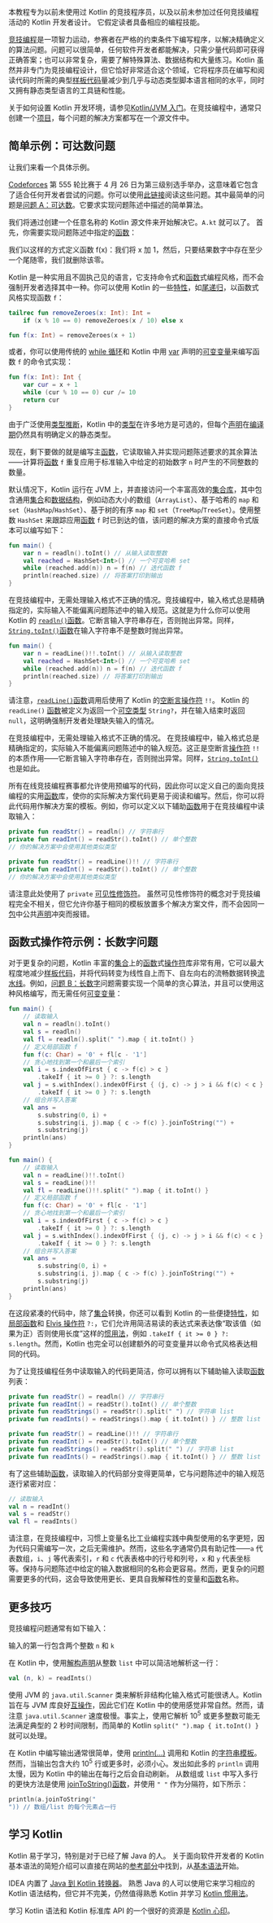 [//]: # (title: Kotlin 用于竞技编程)

本教程专为以前未使用过 Kotlin 的竞技程序员，以及以前未参加过任何竞技编程活动的 Kotlin 开发者设计。
它假定读者具备相应的编程技能。

[竞技编程](https://en.wikipedia.org/wiki/Competitive_programming)是一项智力运动，参赛者在严格的约束条件下编写程序，以解决精确定义的算法问题。问题可以很简单，任何软件开发者都能解决，只需少量代码即可获得正确答案；也可以非常复杂，需要了解特殊算法、数据结构和大量练习。Kotlin 虽然并非专门为竞技编程设计，但它恰好非常适合这个领域，它将程序员在编写和阅读代码时所需的典型[样板代码](boilerplate-code.md)量减少到几乎与动态类型脚本语言相同的水平，同时又拥有静态类型语言的工具链和性能。

关于如何设置 Kotlin 开发环境，请参见[Kotlin/JVM 入门](jvm-get-started.md)。在竞技编程中，通常只创建一个[项目](project.md)，每个问题的解决方案都写在一个源文件中。

## 简单示例：可达数问题

让我们来看一个具体示例。

[Codeforces](https://codeforces.com/) 第 555 轮比赛于 4 月 26 日为第三级别选手举办，这意味着它包含了适合任何开发者尝试的问题。你可以使用[此链接](https://codeforces.com/contest/1157)阅读这些问题。其中最简单的问题是[问题 A：可达数](https://codeforces.com/contest/1157/problem/A)。它要求实现问题陈述中描述的简单算法。

我们将通过创建一个任意名称的 Kotlin 源文件来开始解决它。`A.kt` 就可以了。
首先，你需要实现问题陈述中指定的[函数](function.md)：

我们以这样的方式定义函数 f(x)：我们将 x 加 1，然后，只要结果数字中存在至少一个尾随零，我们就删除该零。

Kotlin 是一种实用且不固执己见的语言，它支持命令式和[函数](function.md)式编程风格，而不会强制开发者选择其中一种。你可以使用 Kotlin 的一些[特性](feature.md)，如[尾递归](functions.md#tail-recursive-functions)，以函数式风格实现函数 `f`：

```kotlin
tailrec fun removeZeroes(x: Int): Int =
    if (x % 10 == 0) removeZeroes(x / 10) else x

fun f(x: Int) = removeZeroes(x + 1)
```

或者，你可以使用传统的 [while 循环](control-flow.md)和 Kotlin 中用 [var](basic-syntax.md#variables) 声明的[可变变量](basic-syntax.md#variables)来编写函数 `f` 的命令式实现：

```kotlin
fun f(x: Int): Int {
    var cur = x + 1
    while (cur % 10 == 0) cur /= 10
    return cur
}
```

由于广泛使用[类型推断](type-inference.md)，Kotlin 中的[类型](basic-syntax.md#variables)在许多地方是可选的，但每个[声明](declare.md)在[编译期](compile-time.md)仍然具有明确定义的静态类型。

现在，剩下要做的就是编写主[函数](function.md)，它读取输入并实现问题陈述要求的其余算法——计算将[函数](function.md) `f` 重复应用于标准输入中给定的初始数字 `n` 时产生的不同整数的数量。

默认情况下，Kotlin 运行在 JVM 上，并直接访问一个丰富高效的[集合库](collections.md)，其中包含通用[集合](collections.md)和[数据结构](https://en.wikipedia.org/wiki/Data_structure)，例如动态大小的数组（`ArrayList`）、基于哈希的 `map` 和 `set`（`HashMap`/`HashSet`）、基于树的有序 `map` 和 `set`（`TreeMap`/`TreeSet`）。使用整数 `HashSet` 来跟踪应用[函数](function.md) `f` 时已到达的值，该问题的解决方案的直接命令式版本可以编写如下：

<tabs group="kotlin-versions">
<tab title="Kotlin 1.6.0 及更高版本" group-key="kotlin-1-6">

```kotlin
fun main() {
    var n = readln().toInt() // 从输入读取整数
    val reached = HashSet<Int>() // 一个可变哈希 set 
    while (reached.add(n)) n = f(n) // 迭代函数 f
    println(reached.size) // 将答案打印到输出
}
```

在竞技编程中，无需处理输入格式不正确的情况。竞技编程中，输入格式总是精确指定的，实际输入不能偏离问题陈述中的输入规范。这就是为什么你可以使用 Kotlin 的 [`readln()`](https://kotlinlang.org/api/latest/jvm/stdlib/kotlin.io/readln.html)[函数](function.md)。它断言输入字符串存在，否则抛出异常。同样，[`String.toInt()`](https://kotlinlang.org/api/latest/jvm/stdlib/kotlin.text/to-int.html)[函数](function.md)在输入字符串不是整数时抛出异常。

</tab>
<tab title="早期版本" group-key="kotlin-1-5">

```kotlin
fun main() {
    var n = readLine()!!.toInt() // 从输入读取整数
    val reached = HashSet<Int>() // 一个可变哈希 set 
    while (reached.add(n)) n = f(n) // 迭代函数 f
    println(reached.size) // 将答案打印到输出
}
```

请注意，[`readLine()`](https://kotlinlang.org/api/latest/jvm/stdlib/kotlin.io/read-line.html)[函数](function.md)调用后使用了 Kotlin 的[空断言操作符](null-safety.md#not-null-assertion-operator) `!!`。
Kotlin 的 `readLine()` [函数](function.md)被定义为返回一个[可空类型](null-safety.md#nullable-types-and-non-nullable-types) `String?`，并在输入结束时返回 `null`，这明确强制开发者处理缺失输入的情况。

在竞技编程中，无需处理输入格式不正确的情况。
在竞技编程中，输入格式总是精确指定的，实际输入不能偏离问题陈述中的输入规范。这正是空断言[操作符](operator.md) `!!` 的本质作用——它断言输入字符串存在，否则抛出异常。同样，[`String.toInt()`](https://kotlinlang.org/api/latest/jvm/stdlib/kotlin.text/to-int.html) 也是如此。

</tab>
</tabs>

所有在线竞技编程赛事都允许使用预编写的代码，因此你可以定义自己的面向竞技编程的实用[函数](function.md)库，使你的实际解决方案代码更易于阅读和编写。然后，你可以将此代码用作解决方案的模板。例如，你可以定义以下辅助[函数](function.md)用于在竞技编程中读取输入：

<tabs group="kotlin-versions">
<tab title="Kotlin 1.6.0 及更高版本" group-key="kotlin-1-6">

```kotlin
private fun readStr() = readln() // 字符串行
private fun readInt() = readStr().toInt() // 单个整数
// 你的解决方案中会使用其他类似类型
```

</tab>
<tab title="早期版本" group-key="kotlin-1-5">

```kotlin
private fun readStr() = readLine()!! // 字符串行
private fun readInt() = readStr().toInt() // 单个整数
// 你的解决方案中会使用其他类似类型
```

</tab>
</tabs>

请注意此处使用了 `private` [可见性修饰符](visibility-modifiers.md)。
虽然可见性修饰符的概念对于竞技编程完全不相关，但它允许你基于相同的模板放置多个解决方案文件，而不会因同一[包](packages.md)中公共[声明](declare.md)冲突而报错。

## 函数式操作符示例：长数字问题

对于更复杂的问题，Kotlin 丰富的[集合](collections.md)上的[函数](function.md)式[操作符](operator.md)库非常有用，它可以最大程度地减少[样板代码](boilerplate-code.md)，并将代码转变为线性自上而下、自左向右的流畅数据转换[流水线](pipeline.md)。例如，[问题 B：长数字](https://codeforces.com/contest/1157/problem/B)问题需要实现一个简单的贪心算法，并且可以使用这种风格编写，而无需任何[可变变量](basic-syntax.md#variables)：

<tabs group="kotlin-versions">
<tab title="Kotlin 1.6.0 及更高版本" group-key="kotlin-1-6">

```kotlin
fun main() {
    // 读取输入
    val n = readln().toInt()
    val s = readln()
    val fl = readln().split(" ").map { it.toInt() }
    // 定义局部函数 f
    fun f(c: Char) = '0' + fl[c - '1']
    // 贪心地找到第一个和最后一个索引
    val i = s.indexOfFirst { c -> f(c) > c }
        .takeIf { it >= 0 } ?: s.length
    val j = s.withIndex().indexOfFirst { (j, c) -> j > i && f(c) < c }
        .takeIf { it >= 0 } ?: s.length
    // 组合并写入答案
    val ans =
        s.substring(0, i) +
        s.substring(i, j).map { c -> f(c) }.joinToString("") +
        s.substring(j)
    println(ans)
}
```

</tab>
<tab title="早期版本" group-key="kotlin-1-5">

```kotlin
fun main() {
    // 读取输入
    val n = readLine()!!.toInt()
    val s = readLine()!!
    val fl = readLine()!!.split(" ").map { it.toInt() }
    // 定义局部函数 f
    fun f(c: Char) = '0' + fl[c - '1']
    // 贪心地找到第一个和最后一个索引
    val i = s.indexOfFirst { c -> f(c) > c }
        .takeIf { it >= 0 } ?: s.length
    val j = s.withIndex().indexOfFirst { (j, c) -> j > i && f(c) < c }
        .takeIf { it >= 0 } ?: s.length
    // 组合并写入答案
    val ans =
        s.substring(0, i) +
        s.substring(i, j).map { c -> f(c) }.joinToString("") + 
        s.substring(j)
    println(ans)
}
```

</tab>
</tabs>

在这段紧凑的代码中，除了[集合](collections.md)转换，你还可以看到 Kotlin 的一些便捷[特性](feature.md)，如[局部函数](functions.md#local-functions)和 [Elvis 操作符](null-safety.md#elvis-operator) `?:`，它们允许用简洁易读的表达式来表达像“取该值（如果为正）否则使用长度”这样的[惯用法](idioms.md)，例如 `.takeIf { it >= 0 } ?: s.length`。然而，Kotlin 也完全可以创建额外的可变变量并以命令式风格表达相同的代码。

为了让竞技编程任务中读取输入的代码更简洁，你可以拥有以下辅助输入读取[函数](function.md)列表：

<tabs group="kotlin-versions">
<tab title="Kotlin 1.6.0 及更高版本" group-key="kotlin-1-6">

```kotlin
private fun readStr() = readln() // 字符串行
private fun readInt() = readStr().toInt() // 单个整数
private fun readStrings() = readStr().split(" ") // 字符串 list
private fun readInts() = readStrings().map { it.toInt() } // 整数 list
```

</tab>
<tab title="早期版本" group-key="kotlin-1-5">

```kotlin
private fun readStr() = readLine()!! // 字符串行
private fun readInt() = readStr().toInt() // 单个整数
private fun readStrings() = readStr().split(" ") // 字符串 list
private fun readInts() = readStrings().map { it.toInt() } // 整数 list
```

</tab>
</tabs>

有了这些辅助[函数](function.md)，读取输入的代码部分变得更简单，它与问题陈述中的输入规范逐行紧密对应：

```kotlin
// 读取输入
val n = readInt()
val s = readStr()
val fl = readInts()
```

请注意，在竞技编程中，习惯上变量名比工业编程实践中典型使用的名字更短，因为代码只需编写一次，之后无需维护。然而，这些名字通常仍具有助记性——`a` 代表数组，`i`、`j` 等代表索引，`r` 和 `c` 代表表格中的行号和列号，`x` 和 `y` 代表坐标等。保持与问题陈述中给定的输入数据相同的名称会更容易。然而，更复杂的问题需要更多的代码，这会导致使用更长、更具自我解释性的变量和[函数](function.md)名称。

## 更多技巧

竞技编程问题通常有如下输入：

输入的第一行包含两个整数 `n` 和 `k`

在 Kotlin 中，使用[解构声明](destructuring-declarations.md)从整数 `list` 中可以简洁地解析这一行：

```kotlin
val (n, k) = readInts()
```

使用 JVM 的 `java.util.Scanner` 类来解析非结构化输入格式可能很诱人。Kotlin 旨在与 JVM 库良好[互操作](interop.md)，因此它们在 Kotlin 中的使用感觉非常自然。然而，请注意 `java.util.Scanner` 速度极慢。事实上，使用它解析 10<sup>5</sup> 或更多整数可能无法满足典型的 2 秒时间限制，而简单的 Kotlin `split(" ").map { it.toInt() }` 就可以处理。

在 Kotlin 中编写输出通常很简单，使用 [println(...)](https://kotlinlang.org/api/latest/jvm/stdlib/kotlin.io/println.html) 调用和 Kotlin 的[字符串模板](strings.md#string-templates)。然而，当输出包含大约 10<sup>5</sup> 行或更多时，必须小心。发出如此多的 `println` 调用太慢，因为 Kotlin 中的输出在每行之后会自动刷新。
从数组或 `list` 中写入多行的更快方法是使用 [joinToString()](https://kotlinlang.org/api/latest/jvm/stdlib/kotlin.collections/join-to-string.html)[函数](function.md)，并使用 `"
"` 作为分隔符，如下所示：

```kotlin
println(a.joinToString("
")) // 数组/list 的每个元素占一行
```

## 学习 Kotlin

Kotlin 易于学习，特别是对于已经了解 Java 的人。
关于面向软件开发者的 Kotlin 基本语法的简短介绍可以直接在网站的[参考部分](docs-overview.md)中找到，从[基本语法](basic-syntax.md)开始。

IDEA 内置了 [Java 到 Kotlin 转换器](https://www.jetbrains.com/help/idea/converting-a-java-file-to-kotlin-file.html)。
熟悉 Java 的人可以使用它来学习相应的 Kotlin 语法结构，但它并不完美，仍然值得熟悉 Kotlin 并学习 [Kotlin 惯用法](idioms.md)。

学习 Kotlin 语法和 Kotlin 标准库 API 的一个很好的资源是 [Kotlin 心印](koans.md)。